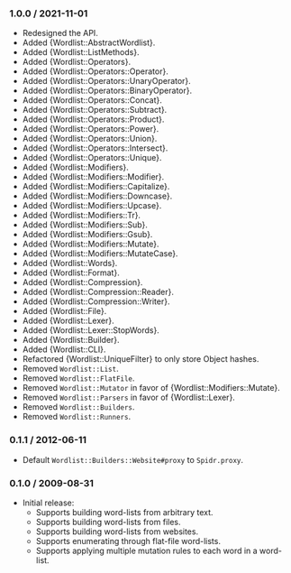 ### 1.0.0 / 2021-11-01

* Redesigned the API.
* Added {Wordlist::AbstractWordlist}.
* Added {Wordlist::ListMethods}.
* Added {Wordlist::Operators}.
* Added {Wordlist::Operators::Operator}.
* Added {Wordlist::Operators::UnaryOperator}.
* Added {Wordlist::Operators::BinaryOperator}.
* Added {Wordlist::Operators::Concat}.
* Added {Wordlist::Operators::Subtract}.
* Added {Wordlist::Operators::Product}.
* Added {Wordlist::Operators::Power}.
* Added {Wordlist::Operators::Union}.
* Added {Wordlist::Operators::Intersect}.
* Added {Wordlist::Operators::Unique}.
* Added {Wordlist::Modifiers}.
* Added {Wordlist::Modifiers::Modifier}.
* Added {Wordlist::Modifiers::Capitalize}.
* Added {Wordlist::Modifiers::Downcase}.
* Added {Wordlist::Modifiers::Upcase}.
* Added {Wordlist::Modifiers::Tr}.
* Added {Wordlist::Modifiers::Sub}.
* Added {Wordlist::Modifiers::Gsub}.
* Added {Wordlist::Modifiers::Mutate}.
* Added {Wordlist::Modifiers::MutateCase}.
* Added {Wordlist::Words}.
* Added {Wordlist::Format}.
* Added {Wordlist::Compression}.
* Added {Wordlist::Compression::Reader}.
* Added {Wordlist::Compression::Writer}.
* Added {Wordlist::File}.
* Added {Wordlist::Lexer}.
* Added {Wordlist::Lexer::StopWords}.
* Added {Wordlist::Builder}.
* Added {Wordlist::CLI}.
* Refactored {Wordlist::UniqueFilter} to only store Object hashes.
* Removed `Wordlist::List`.
* Removed `Wordlist::FlatFile`.
* Removed `Wordlist::Mutator` in favor of {Wordlist::Modifiers::Mutate}.
* Removed `Wordlist::Parsers` in favor of {Wordlist::Lexer}.
* Removed `Wordlist::Builders`.
* Removed `Wordlist::Runners`.

### 0.1.1 / 2012-06-11

* Default `Wordlist::Builders::Website#proxy` to `Spidr.proxy`.

### 0.1.0 / 2009-08-31

* Initial release:
  * Supports building word-lists from arbitrary text.
  * Supports building word-lists from files.
  * Supports building word-lists from websites.
  * Supports enumerating through flat-file word-lists.
  * Supports applying multiple mutation rules to each word in a word-list.


